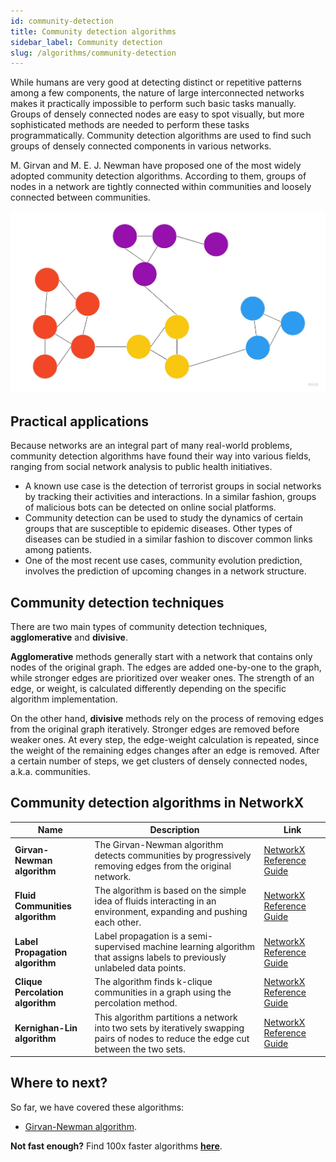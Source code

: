 ```yaml
---
id: community-detection
title: Community detection algorithms
sidebar_label: Community detection
slug: /algorithms/community-detection
---
```


While humans are very good at detecting distinct or repetitive patterns among a few components, the nature of large interconnected networks makes it practically impossible to perform such basic tasks manually. Groups of densely connected nodes are easy to spot visually, but more sophisticated methods are needed to perform these tasks programmatically. Community detection algorithms are used to find such groups of densely connected components in various networks.

M. Girvan and M. E. J. Newman have proposed one of the most widely adopted community detection algorithms. According to them, groups of nodes in a network are tightly connected within communities and loosely connected between communities.

![Community-detection-example](/img/algorithms/community-detection/community-detection-example.jpg)

## Practical applications

Because networks are an integral part of many real-world problems, community detection algorithms have found their way into various fields, ranging from social network analysis to public health initiatives.
* A known use case is the detection of terrorist groups in social networks by tracking their activities and interactions. In a similar fashion, groups of malicious bots can be detected on online social platforms.
* Community detection can be used to study the dynamics of certain groups that are susceptible to epidemic diseases. Other types of diseases can be studied in a similar fashion to discover common links among patients.
* One of the most recent use cases, community evolution prediction, involves the prediction of upcoming changes in a network structure.

## Community detection techniques

There are two main types of community detection techniques, **agglomerative** and **divisive**.

**Agglomerative** methods generally start with a network that contains only nodes of the original graph. The edges are added one-by-one to the graph, while stronger edges are prioritized over weaker ones. The strength of an edge, or weight, is calculated differently depending on the specific algorithm implementation.

On the other hand, **divisive** methods rely on the process of removing edges from the original graph iteratively. Stronger edges are removed before weaker ones. At every step, the edge-weight calculation is repeated, since the weight of the remaining edges changes after an edge is removed. After a certain number of steps, we get clusters of densely connected nodes, a.k.a. communities.

## Community detection algorithms in NetworkX

| Name                         | Description                                                                                                                           | Link                     |
|------------------------------|---------------------------------------------------------------------------------------------------------------------------------------|--------------------------|
| **Girvan-Newman algorithm**      | The Girvan-Newman algorithm detects communities by progressively removing edges from the original network.                            | [NetworkX Reference Guide](https://networkx.org/documentation/stable/reference/algorithms/generated/networkx.algorithms.community.centrality.girvan_newman.html#networkx.algorithms.community.centrality.girvan_newman) |
| **Fluid Communities algorithm**  | The algorithm is based on the simple idea of fluids interacting in an environment, expanding and pushing each other.                  | [NetworkX Reference Guide](https://networkx.org/documentation/stable/reference/algorithms/generated/networkx.algorithms.community.asyn_fluid.asyn_fluidc.html#networkx.algorithms.community.asyn_fluid.asyn_fluidc) |
| **Label Propagation algorithm**  | Label propagation is a semi-supervised machine learning algorithm that assigns labels to previously unlabeled data points.            | [NetworkX Reference Guide](https://networkx.org/documentation/stable/reference/algorithms/generated/networkx.algorithms.community.label_propagation.asyn_lpa_communities.html#networkx.algorithms.community.label_propagation.asyn_lpa_communities) |
| **Clique Percolation algorithm** | The algorithm finds k-clique communities in a graph using the percolation method.                                                     | [NetworkX Reference Guide](https://networkx.org/documentation/stable/reference/algorithms/generated/networkx.algorithms.community.kclique.k_clique_communities.html#networkx.algorithms.community.kclique.k_clique_communities) |
| **Kernighan-Lin algorithm**      | This algorithm partitions a network into two sets by iteratively swapping pairs of nodes to reduce the edge cut between the two sets. | [NetworkX Reference Guide](https://networkx.org/documentation/stable/reference/algorithms/generated/networkx.algorithms.community.kernighan_lin.kernighan_lin_bisection.html#networkx.algorithms.community.kernighan_lin.kernighan_lin_bisection) |

## Where to next?

So far, we have covered these algorithms:
* [Girvan-Newman algorithm](/algorithms/community-detection/girvan-newman).

**Not fast enough?** Find 100x faster algorithms [**here**](https://memgraph.com/memgraph-for-networkx?utm_source=networkx-guide&utm_medium=referral&utm_campaign=networkx_ppp&utm_term=algorithms%2Bcommunitydetection&utm_content=findfasteralgorithms).
